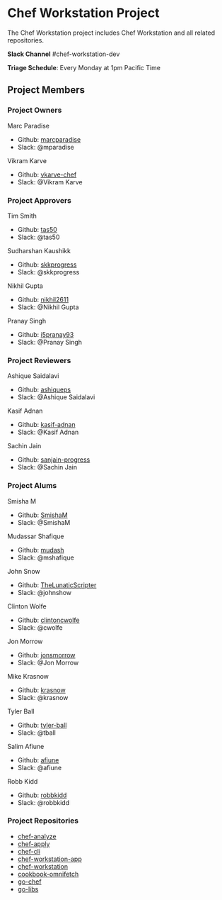 # Chef Workstation Project

The Chef Workstation project includes Chef Workstation and all related repositories.

**Slack Channel** #chef-workstation-dev

**Triage Schedule**: Every Monday at 1pm Pacific Time

## Project Members

### Project Owners

Marc Paradise

- Github: [marcparadise](https://github.com/marcparadise)
- Slack: @mparadise

Vikram Karve

- Github: [vkarve-chef](https://github.com/vkarve-chef)
- Slack: @Vikram Karve

### Project Approvers

Tim Smith

- Github: [tas50](https://github.com/tas50)
- Slack: @tas50

Sudharshan Kaushikk

- Github: [skkprogress](https://github.com/skkprogress)
- Slack: @skkprogress

Nikhil Gupta

- Github: [nikhil2611](https://github.com/nikhil2611)
- Slack: @Nikhil Gupta

Pranay Singh

- Github: [i5pranay93](https://github.com/i5pranay93)
- Slack: @Pranay Singh

### Project Reviewers

Ashique Saidalavi

- Github: [ashiqueps](https://github.com/ashiqueps)
- Slack: @Ashique Saidalavi

Kasif Adnan

- Github: [kasif-adnan](https://github.com/kasif-adnan)
- Slack: @Kasif Adnan

Sachin Jain

- Github: [sanjain-progress](https://github.com/sanjain-progress)
- Slack: @Sachin Jain

### Project Alums

Smisha M

- Github: [SmishaM](https://github.com/SmishaM)
- Slack: @SmishaM

Mudassar Shafique

- Github: [mudash](https://github.com/mudash)
- Slack: @mshafique

John Snow

- Github: [TheLunaticScripter](https://github.com/TheLunaticScripter)
- Slack: @johnshow

Clinton Wolfe

- Github: [clintoncwolfe](https://github.com/clintoncwolfe)
- Slack: @cwolfe

Jon Morrow

- Github: [jonsmorrow](https://github.com/jonsmorrow)
- Slack: @Jon Morrow

Mike Krasnow

- Github: [krasnow](https://github.com/krasnow)
- Slack: @krasnow

Tyler Ball

- Github: [tyler-ball](https://github.com/tyler-ball)
- Slack: @tball

Salim Afiune

- Github: [afiune](https://github.com/afiune)
- Slack: @afiune

Robb Kidd

- Github: [robbkidd](https://github.com/robbkidd)
- Slack: @robbkidd

### Project Repositories

- [chef-analyze](https://github.com/chef/chef-analyze)
- [chef-apply](https://github.com/chef/chef-apply)
- [chef-cli](https://github.com/chef/chef-cli)
- [chef-workstation-app](https://github.com/chef/chef-workstation-app)
- [chef-workstation](https://github.com/chef/chef-workstation)
- [cookbook-omnifetch](https://github.com/chef/cookbook-omnifetch)
- [go-chef](https://github.com/chef/go-chef)
- [go-libs](https://github.com/chef/go-libs)
